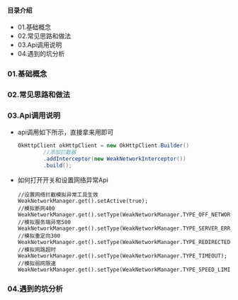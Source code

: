 #### 目录介绍
- 01.基础概念
- 02.常见思路和做法
- 03.Api调用说明
- 04.遇到的坑分析



### 01.基础概念


### 02.常见思路和做法


### 03.Api调用说明
- api调用如下所示，直接拿来用即可
    ``` java
    OkHttpClient okHttpClient = new OkHttpClient.Builder()
            //添加拦截器
            .addInterceptor(new WeakNetworkInterceptor())
            .build();
    ```
- 如何打开开关和设置网络异常Api
    ```
    //设置网络拦截模拟异常工具生效
    WeakNetworkManager.get().setActive(true);
    //模拟断网400
    WeakNetworkManager.get().setType(WeakNetworkManager.TYPE_OFF_NETWORK);
    //模拟服务端异常500
    WeakNetworkManager.get().setType(WeakNetworkManager.TYPE_SERVER_ERROR);
    //模拟重定向300
    WeakNetworkManager.get().setType(WeakNetworkManager.TYPE_REDIRECTED);
    //模拟网路超时
    WeakNetworkManager.get().setType(WeakNetworkManager.TYPE_TIMEOUT);
    //模拟弱网限速
    WeakNetworkManager.get().setType(WeakNetworkManager.TYPE_SPEED_LIMIT);
    ```


### 04.遇到的坑分析






